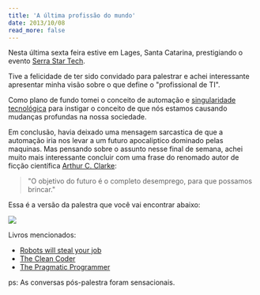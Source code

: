```yaml
---
title: 'A última profissão do mundo'
date: 2013/10/08
read_more: false
---
```


Nesta última sexta feira estive em Lages, Santa Catarina, prestigiando o evento [Serra Star Tech](http://www.serrastartec.com.br/).

Tive a felicidade de ter sido convidado para palestrar e achei interessante apresentar minha visão sobre o que define o "profissional de TI".

Como plano de fundo tomei o conceito de automação e [singularidade tecnológica](https://en.wikipedia.org/wiki/Technological_singularity) para instigar o conceito de que nós estamos causando mudanças profundas na nossa sociedade.

Em conclusão, havia deixado uma mensagem sarcastica de que a automação iria nos levar a um futuro apocaliptico dominado pelas maquinas. Mas pensando sobre o assunto nesse final de semana, achei muito mais interessante concluir com uma frase do renomado autor de ficção científica [Arthur C. Clarke](https://en.wikipedia.org/wiki/Arthur_C._Clarke):

> "O objetivo do futuro é o completo desemprego, para que possamos brincar."

Essa é a versão da palestra que você vai encontrar abaixo:

<a href="/talks/a-ultima-profissao-do-mundo/">
  <img src="/blog/2013-10-08-a-ultima-profissao-do-mundo-postmortem/slides.png">
</a>

Livros mencionados:

* [Robots will steal your job](http://www.amazon.com/Robots-Will-Steal-Thats-ebook/dp/B009R93JR6/)
* [The Clean Coder](http://www.amazon.com/The-Clean-Coder-Professional-ebook/dp/B0050JLC9Y/)
* [The Pragmatic Programmer](http://www.amazon.com/The-Pragmatic-Programmer-Journeyman-ebook/dp/B000SEGEKI/)

ps: As conversas pós-palestra foram sensacionais.
